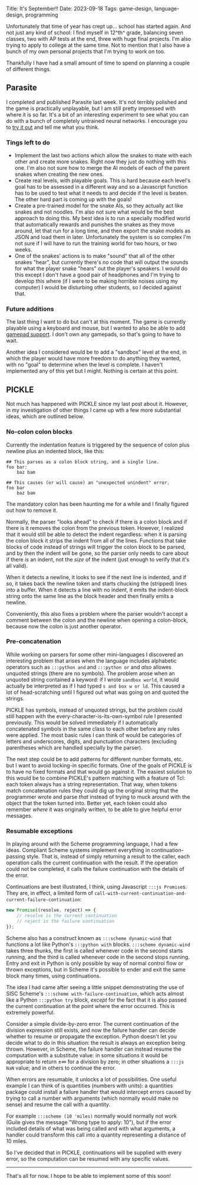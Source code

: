 Title: It's September!!
Date: 2023-09-18
Tags: game-design, language-design, programming

Unfortunately that time of year has crept up... school has started again. And not just any kind of school: I find myself in 12^th^ grade, balancing seven classes, two with AP tests at the end, three with huge final projects. I'm also trying to apply to college at the same time. Not to mention that I also have a bunch of my own personal projects that I'm trying to work on too.

Thankfully I have had a small amount of time to spend on planning a couple of different things.

## Parasite

I completed and published Parasite last week. It's not terribly polished and the game is practically unplayable, but I am still pretty impressed with where it is so far. It's a bit of an interesting experiment to see what you can do with a bunch of completely untrained neural networks. I encourage you to [try it out](/parasite/) and tell me what you think.

### Tings left to do

* Implement the last two actions which allow the snakes to mate with each other and create more snakes. Right now they just do nothing with this one. I'm also not sure how to merge the AI models of each of the parent snakes when creating the new ones.
* Create real levels, with playable goals. This is hard because each level's goal has to be assessed in a different way and so a Javascript function has to be used to test what it needs to and decide if the level is beaten. The other hard part is coming up with the goals!
* Create a pre-trained model for the snake AIs, so they actually act like snakes and not noodles. I'm also not sure what would be the best approach to doing this. My best idea is to run a specially modified world that automatically rewards and punishes the snakes as they move around, let that run for a long time, and then export the snake models as JSON and load them in later. Unfortunately the system is so complex I'm not sure if I will have to run the training world for two hours, or two weeks.
* One of the snakes' actions is to make "sound" that all of the other snakes "hear", but currently there's no code that will output the sounds for what the player snake "hears" out the player's speakers. I would do this except I don't have a good pair of headphones and I'm trying to develop this where (if I were to be making horrible noises using my computer) I would be disturbing other students, so I decided against that.

### Future additions

The last thing I want to do but can't at this moment. The game is currently playable using a keyboard and mouse, but I wanted to also be able to add [gamepad support](https://developer.mozilla.org/en-US/docs/Web/API/Gamepad_API). I don't own any gamepads, so that's going to have to wait.

Another idea I considered would be to add a "sandbox" level at the end, in which the player would have more freedom to do anything they wanted, with no "goal" to determine when the level is complete. I haven't implemented any of this yet but I might. Nothing is certain at this point.

## PICKLE

Not much has happened with PICKLE since my last post about it. However, in my investigation of other things I came up wth a few more substantial ideas, which are outlined below.

### No-colon colon blocks

Currently the indentation feature is triggered by the sequence of colon plus newline plus an indented block, like this:

```pickle
## This parses as a colon block string, and a single line.
foo bar:
    baz bam

## This causes (or will cause) an "unexpected unindent" error.
foo bar
    baz bam
```

The mandatory colon has been haunting me for a while and I finally figured out how to remove it.

Normally, the parser "looks ahead" to check if there is a colon block and if there is it removes the colon from the previous token. However, I realized that it would still be able to detect the indent regardless: when it is parsing the colon block it strips the indent from all of the lines. Functions that take blocks of code instead of strings will trigger the colon block to be parsed, and by then the indent will be gone, so the parser only needs to care about if there *is* an indent, not the *size* of the indent (just enough to verify that it's all valid).

When it detects a newline, it looks to see if the next line is indented, and if so, it takes back the newline token and starts chucking the (stripped) lines into a buffer. When it detects a line with no indent, it emits the indent-block string onto the same line as the block header and then finally emits a newline.

Conveniently, this also fixes a problem where the parser wouldn't accept a comment between the colon and the newline when opening a colon-block, because now the colon is just another operator.

### Pre-concatenation

While working on parsers for some other mini-languages I discovered an interesting problem that arises when the language includes alphabetic operators such as `:::python and` and `:::python or` and *also* allowes unquoted strings (there are no symbols). The problem arose when an unquoted string contained a keyword: if I wrote `sandbox world`, it would actually be interpreted as if I had typed `s and box w or ld`. This caused a lot of head-scratching until I figured out what was going on and quoted the strings.

PICKLE has symbols, instead of unquoted strings, but the problem could still happen with the every-character-is-its-own-symbol rule I presented previously. This would be solved immediately if I automatically concatenated symbols in the same class to each other before any rules were applied. The most basic rules I can think of would be categories of letters and underscores, digits, and punctuation characters (excluding parentheses which are handled specially by the parser).

The next step could be to add patterns for different number formats, etc. but I want to avoid locking-in specific formats. One of the goals of PICKLE is to have no fixed formats and that would go against it. The easiest solution to this would be to combine PICKLE's pattern matching with a feature of Tcl: each token always has a string representation. That way, when tokens match concatenation rules they could dig up the original string that the programmer wrote and parse *that* instead of trying to muck around with the object that the token turned into. Better yet, each token could also remember *where* it was originally written, to be able to give helpful error messages.

### Resumable exceptions

In playing around with the Scheme programming language, I had a few ideas. Compliant Scheme systems implement everything in continuation-passing style. That is, instead of simply returning a result to the caller, each operation calls the current continuation with the result. If the operation could not be completed, it calls the failure continuation with the details of the error.

Continuations are best illustrated, I think, using Javascript `:::js Promise`s. They are, in effect, a limited form of `call-with-current-continuation-and-current-failure-continuation`:

```js
new Promise((resolve, reject) => {
    // resolve is the current continuation
    // reject is the failure continuation
});
```

Scheme also has a construct known as `:::scheme dynamic-wind` that functions a lot like Python's `:::python with` blocks. `:::scheme dynamic-wind` takes three thunks, the first is called whenever code in the second starts running, and the third is called whenever code in the second stops running. Entry and exit in Python is only possible by way of normal control flow or thrown exceptions, but in Scheme it's possible to ender and exit the same block many times, using continuations.

The idea I had came after seeing a little snippet demonstrating the use of SISC Scheme's `:::scheme with-failure-continuation`, which acts almost like a Python `:::python try` block, *except* for the fact that it is also passed the current continuation at the point where the error occurred. This is extremely powerful.

Consider a simple divide-by-zero error. The current continuation of the division expression still exists, and now the failure handler can decide whether to resume or propagate the exception. Python doesn't let you decide what to do in this situation: the result is always an exception being thrown. However, in Scheme, the failure handler can instead resume the computation with a substitute value: in some situations it would be appropriate to return $\pm\infty$ for a division by zero; in other situations a `:::js NaN` value; and in others to continue the error.

When errors are resumable, it unlocks a lot of possibilities. One useful example I can think of is quantities (numbers with units): a quantities package could install a failure handler that would intercept errors caused by trying to call a number with arguments (which normally would make no sense) and resume the call with a quantity.

For example `:::scheme (10 'miles)` normally would normally not work (Guile gives the message "Wrong type to apply: 10"), but if the error included details of what was being called and with what arguments, a handler could transform this call into a quantity representing a distance of 10 miles.

So I've decided that in PICKLE, continuations will be supplied with every error, so the computation can be resumed with any specific values.

---

That's all for now. I hope to be able to implement some of this soon!
